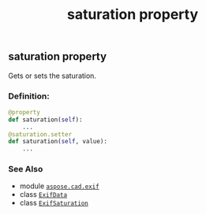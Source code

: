 ﻿---
title: saturation property
second_title: Aspose.CAD for Python via .NET API References
description: 
type: docs
weight: 930
url: /python-net/aspose.cad.exif/exifdata/saturation/
is_root: false
---

## saturation property


Gets or sets the saturation.
### Definition:
```python
@property
def saturation(self):
    ...
@saturation.setter
def saturation(self, value):
    ...
```

### See Also
* module [`aspose.cad.exif`](../../)
* class [`ExifData`](/cad/python-net/aspose.cad.exif/exifdata)
* class [`ExifSaturation`](/cad/python-net/aspose.cad.exif.enums/exifsaturation)
